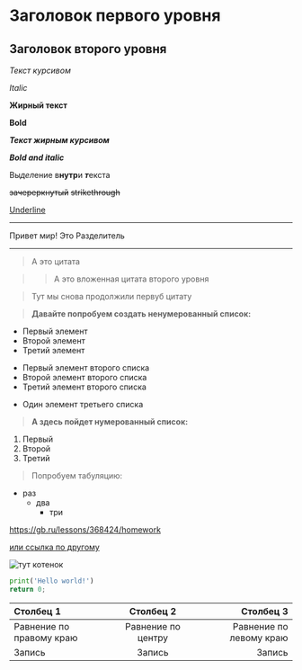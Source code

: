 # Заголовок первого уровня #
Заголовок второго уровня
-
*Текст курсивом*

_Italic_

**Жирный текст**

__Bold__

***Текст жирным курсивом***

___Bold and italic___

Вы*дел*ение в**нутр**и ***т***екста

~~зачереркнутый~~
~~strikethrough~~

<u>Underline</u>

***
Привет мир! Это Разделитель
***

> А это цитата

>> А это вложенная цитата
второго уровня

> Тут мы снова продолжили первуб цитату

> **Давайте попробуем создать ненумерованный список:**

* Первый элемент
* Второй элемент
* Третий элемент
+ Первый элемент второго списка
+ Второй элемент второго списка
+ Третий элемент второго списка
- Один элемент третьего списка

> **А здесь пойдет нумерованный список:**

1. Первый
2. Второй 
3. Третий

> Попробуем табуляцию:
- раз
    - два
        - три

 <https://gb.ru/lessons/368424/homework>

 [или ссылка по другому](https://gb.ru/lessons/368424/homework)

 ![тут котенок](https://wp-s.ru/wallpapers/6/3/295832894470053/milyj-kotenok-lezhit-na-spinke.jpg)

```python
print('Hello world!')
return 0;
```

|Столбец 1|Столбец 2|Столбец 3|
|:-|:-:|-:|
|Равнение по правому краю|Равнение по центру|Равнение по левому краю|
|Запись|Запись|Запись|









